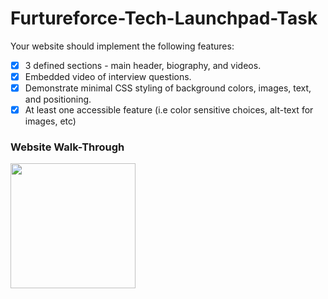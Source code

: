 # Furtureforce-Tech-Launchpad-Task

Your website should implement the following features:

- [x] 3 defined sections - main header, biography, and videos.
- [x] Embedded video of interview questions. 
- [x] Demonstrate minimal CSS styling of background colors, images, text, and positioning.
- [x] At least one accessible feature (i.e color sensitive choices, alt-text for images, etc)

### Website Walk-Through 
<img src="http://g.recordit.co/W48fk7qgtu.gif" width=200> <br>


